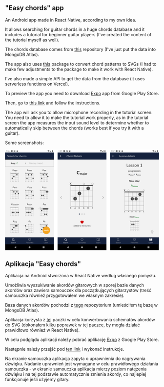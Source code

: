 ## "Easy chords" app

An Android app made in React Native, according to my own idea.

It allows searching for guitar chords in a huge chords database and it includes a tutorial for beginner guitar players (I've created the content of the tutorial myself as well).

The chords database comes from [this](https://github.com/tombatossals/chords-db) repository (I've just put the data into MongoDB Atlas).

The app also uses [this](https://github.com/tombatossals/react-chords) package to convert chord patterns to SVGs (I had to make few adjustments to the package to make it work with React Native).

I've also made a simple API to get the data from the database (it uses serverless functions on Vercel).

To preview the app you need to download [Expo](https://play.google.com/store/apps/details?id=host.exp.exponent&hl=pl&gl=US) app from Google Play Store.

Then, go to [this link](https://expo.io/@g-czajk/easy-chords) and follow the instructions.

The app will ask you to allow microphone recording in the tutorial screen. You need to allow it to make the tutorial work properly, as in the tutorial screen the app measures the input sound level to determine whether to automatically skip between the chords (works best if you try it with a guitar).

Some screenshots:

![image showing the application's user interface](./pictures/screen.png)

## Aplikacja "Easy chords"

Aplikacja na Android stworzona w React Native według własnego pomysłu.

Umożliwia wyszukiwanie akordów gitarowych w sporej bazie danych akordów oraz zawiera samouczek dla początkujących gitarzystów (treść samouczka również przygotowałem we własnym zakresie).

Baza danych akordów pochodzi z [tego](https://github.com/tombatossals/chords-db) repozytorium (umieściłem tę bazę w MongoDB Atlas).

Aplikacja korzysta z [tej](https://github.com/tombatossals/react-chords) paczki w celu konwertowania schematów akordów do SVG (dokonałem kilku poprawek w tej paczce, by mogła działać prawidłowo również w React Native).

W celu podglądu aplikacji należy pobrać aplikację [Expo](https://play.google.com/store/apps/details?id=host.exp.exponent&hl=pl&gl=US) z Google Play Store.

Następnie należy przejść pod [ten link](https://expo.io/@g-czajk/easy-chords) i wykonać instrukcje.

Na ekranie samouczka aplikacja zapyta o uprawnienia do nagrywania dźwięku. Nadanie uprawnień jest wymagane w celu prawidłowego działania samouczka - w ekranie samouczka aplikacja mierzy poziom natężenia dźwięku i na tej podstawie automatycznie zmienia akordy, co najlepiej funkcjonuje jeśli użyjemy gitary.

